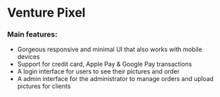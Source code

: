 # Venture Pixel

### Main features:

- Gorgeous responsive and minimal UI that also works with mobile devices
- Support for credit card, Apple Pay & Google Pay transactions
- A login interface for users to see their pictures and order
- A admin interface for the administrator to manage orders and upload pictures for clients

<br />
